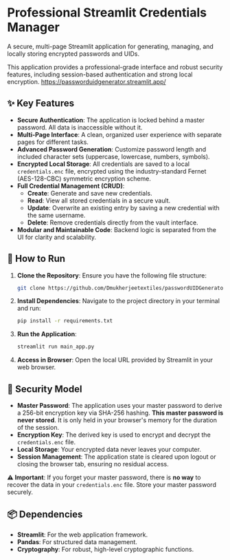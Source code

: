 # Professional Streamlit Credentials Manager

A secure, multi-page Streamlit application for generating, managing, and locally storing encrypted passwords and UIDs.

This application provides a professional-grade interface and robust security features, including session-based authentication and strong local encryption.
https://passworduidgenerator.streamlit.app/


## ✨ Key Features

-   **Secure Authentication**: The application is locked behind a master password. All data is inaccessible without it.
-   **Multi-Page Interface**: A clean, organized user experience with separate pages for different tasks.
-   **Advanced Password Generation**: Customize password length and included character sets (uppercase, lowercase, numbers, symbols).
-   **Encrypted Local Storage**: All credentials are saved to a local `credentials.enc` file, encrypted using the industry-standard Fernet (AES-128-CBC) symmetric encryption scheme.
-   **Full Credential Management (CRUD)**:
    -   **Create**: Generate and save new credentials.
    -   **Read**: View all stored credentials in a secure vault.
    -   **Update**: Overwrite an existing entry by saving a new credential with the same username.
    -   **Delete**: Remove credentials directly from the vault interface.
-   **Modular and Maintainable Code**: Backend logic is separated from the UI for clarity and scalability.

## 🚀 How to Run

1.  **Clone the Repository**:
    Ensure you have the following file structure:
    ```bash
    git clone https://github.com/Dmukherjeetextiles/passwordUIDGenerator.git
    ```

2.  **Install Dependencies**:
    Navigate to the project directory in your terminal and run:
    ```bash
    pip install -r requirements.txt
    ```

3.  **Run the Application**:
    ```bash
    streamlit run main_app.py
    ```

4.  **Access in Browser**:
    Open the local URL provided by Streamlit in your web browser.

## 🔐 Security Model

-   **Master Password**: The application uses your master password to derive a 256-bit encryption key via SHA-256 hashing. **This master password is never stored**. It is only held in your browser's memory for the duration of the session.
-   **Encryption Key**: The derived key is used to encrypt and decrypt the `credentials.enc` file.
-   **Local Storage**: Your encrypted data never leaves your computer.
-   **Session Management**: The application state is cleared upon logout or closing the browser tab, ensuring no residual access.

**⚠️ Important**: If you forget your master password, there is **no way** to recover the data in your `credentials.enc` file. Store your master password securely.

## 📦 Dependencies
-   **Streamlit**: For the web application framework.
-   **Pandas**: For structured data management.
-   **Cryptography**: For robust, high-level cryptographic functions.